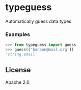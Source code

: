 # typeguess
Automatically guess data types


### Examples

```python
>>> from typeguess import guess
>>> guess(['hanson@mail.org'])
'string.email'
```

## License

Apache 2.0
